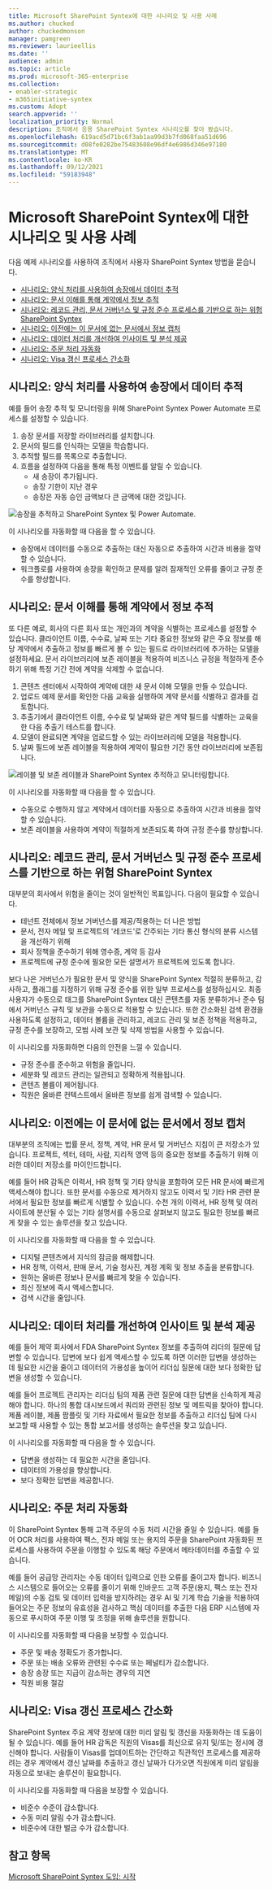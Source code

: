 ```yaml
---
title: Microsoft SharePoint Syntex에 대한 시나리오 및 사용 사례
ms.author: chucked
author: chuckedmonson
manager: pamgreen
ms.reviewer: laurieellis
ms.date: ''
audience: admin
ms.topic: article
ms.prod: microsoft-365-enterprise
ms.collection:
- enabler-strategic
- m365initiative-syntex
ms.custom: Adopt
search.appverid: ''
localization_priority: Normal
description: 조직에서 응용 SharePoint Syntex 시나리오를 찾아 봤습니다.
ms.openlocfilehash: 619acd5d71bc6f3ab1aa99d3b7fd068faa51d696
ms.sourcegitcommit: d08fe0282be75483608e96df4e6986d346e97180
ms.translationtype: MT
ms.contentlocale: ko-KR
ms.lasthandoff: 09/12/2021
ms.locfileid: "59183948"
---
```

# <a name="scenarios-and-use-cases-for-microsoft-sharepoint-syntex"></a>Microsoft SharePoint Syntex에 대한 시나리오 및 사용 사례

다음 예제 시나리오를 사용하여 조직에서 사용자 SharePoint Syntex 방법을 묻습니다.

- [시나리오: 양식 처리를 사용하여 송장에서 데이터 추적](adoption-scenarios.md#scenario-track-data-from-invoices-with-form-processing)
- [시나리오: 문서 이해를 통해 계약에서 정보 추적](adoption-scenarios.md#scenario-track-information-from-contracts-with-document-understanding)
- [시나리오: 레코드 관리, 문서 거버넌스 및 규정 준수 프로세스를 기반으로 하는 위험 SharePoint Syntex](adoption-scenarios.md#scenario-avoid-risk-with-records-management-document-governance-and-compliance-processes-based-on-sharepoint-syntex)
- [시나리오: 이전에는 이 문서에 없는 문서에서 정보 캡처](adoption-scenarios.md#scenario-capture-information-from-previously-inaccessible-documents)
- [시나리오: 데이터 처리를 개선하여 인사이트 및 분석 제공](adoption-scenarios.md#scenario-improve-data-processing-to-provide-insights-and-analytics)
- [시나리오: 주문 처리 자동화](adoption-scenarios.md#scenario-automate-order-processing)
- [시나리오: Visa 갱신 프로세스 간소화](adoption-scenarios.md#scenario-simplify-visa-renewal-process)

## <a name="scenario-track-data-from-invoices-with-form-processing"></a>시나리오: 양식 처리를 사용하여 송장에서 데이터 추적

예를 들어 송장 추적 및 모니터링을 위해 SharePoint Syntex Power Automate 프로세스를 설정할 수 있습니다.

1. 송장 문서를 저장할 라이브러리를 설치합니다.
1. 문서의 필드를 인식하는 모델을 학습합니다.
1. 추적할 필드를 목록으로 추출합니다.
1. 흐름을 설정하여 다음을 통해 특정 이벤트를 알릴 수 있습니다.
    - 새 송장이 추가됩니다.
    - 송장 기한이 지난 경우
    - 송장은 자동 승인 금액보다 큰 금액에 대한 것입니다.

![송장을 추적하고 SharePoint Syntex 및 Power Automate.](../media/content-understanding/process-invoices-flow.png)

이 시나리오를 자동화할 때 다음을 할 수 있습니다.

- 송장에서 데이터를 수동으로 추출하는 대신 자동으로 추출하여 시간과 비용을 절약할 수 있습니다.
- 워크플로를 사용하여 송장을 확인하고 문제를 알려 잠재적인 오류를 줄이고 규정 준수를 향상합니다.

## <a name="scenario-track-information-from-contracts-with-document-understanding"></a>시나리오: 문서 이해를 통해 계약에서 정보 추적

또 다른 예로, 회사의 다른 회사 또는 개인과의 계약을 식별하는 프로세스를 설정할 수 있습니다. 클라이언트 이름, 수수료, 날짜 또는 기타 중요한 정보와 같은 주요 정보를 해당 계약에서 추출하고 정보를 빠르게 볼 수 있는 필드로 라이브러리에 추가하는 모델을 설정하세요. 문서 라이브러리에 보존 레이블을 적용하여 비즈니스 규정을 적절하게 준수하기 위해 특정 기간 전에 계약을 삭제할 수 없습니다.

1. 콘텐츠 센터에서 시작하여 계약에 대한 새 문서 이해 모델을 만들 수 있습니다.
1. 업로드 예제 문서를 확인한 다음 교육을 실행하여 계약 문서를 식별하고 결과를 검토합니다.
1. 추출기에서 클라이언트 이름, 수수료 및 날짜와 같은 계약 필드를 식별하는 교육을 한 다음 추출기 테스트를 합니다.
1. 모델이 완료되면 계약을 업로드할 수 있는 라이브러리에 모델을 적용합니다.
1. 날짜 필드에 보존 레이블을 적용하여 계약이 필요한 기간 동안 라이브러리에 보존됩니다.

![레이블 및 보존 레이블과 SharePoint Syntex 추적하고 모니터링합니다.](../media/content-understanding/process-contracts-flow.png)

이 시나리오를 자동화할 때 다음을 할 수 있습니다.

- 수동으로 수행하지 않고 계약에서 데이터를 자동으로 추출하여 시간과 비용을 절약할 수 있습니다.
- 보존 레이블을 사용하여 계약이 적절하게 보존되도록 하여 규정 준수를 향상합니다.

## <a name="scenario-avoid-risk-with-records-management-document-governance-and-compliance-processes-based-on-sharepoint-syntex"></a>시나리오: 레코드 관리, 문서 거버넌스 및 규정 준수 프로세스를 기반으로 하는 위험 SharePoint Syntex

대부분의 회사에서 위험을 줄이는 것이 일반적인 목표입니다. 다음이 필요할 수 있습니다.

- 테넌트 전체에서 정보 거버넌스를 제공/적용하는 더 나은 방법
- 문서, 전자 메일 및 프로젝트의 '레코드'로 간주되는 기타 통신 형식의 분류 시스템을 개선하기 위해
- 회사 정책을 준수하기 위해 영수증, 계약 등 감사
- 프로젝트에 규정 준수에 필요한 모든 설명서가 프로젝트에 있도록 합니다.

보다 나은 거버넌스가 필요한 문서 및 양식을 SharePoint Syntex 적절히 분류하고, 감사하고, 플래그를 지정하기 위해 규정 준수를 위한 일부 프로세스를 설정하십시오. 최종 사용자가 수동으로 태그를 SharePoint Syntex 대신 콘텐츠를 자동 분류하거나 준수 팀에서 거버넌스 규칙 및 보관을 수동으로 적용할 수 있습니다. 또한 간소화된 검색 환경을 사용하도록 설정하고, 데이터 볼륨을 관리하고, 레코드 관리 및 보존 정책을 적용하고, 규정 준수를 보장하고, 모범 사례 보관 및 삭제 방법을 사용할 수 있습니다.

이 시나리오를 자동화하면 다음의 안전을 느낄 수 있습니다.

- 규정 준수를 준수하고 위험을 줄입니다.
- 세분화 및 레코드 관리는 일관되고 정확하게 적용됩니다.
- 콘텐츠 볼륨이 제어됩니다.
- 직원은 올바른 컨텍스트에서 올바른 정보를 쉽게 검색할 수 있습니다.

## <a name="scenario-capture-information-from-previously-inaccessible-documents"></a>시나리오: 이전에는 이 문서에 없는 문서에서 정보 캡처

대부분의 조직에는 법률 문서, 정책, 계약, HR 문서 및 거버넌스 지침이 큰 저장소가 있습니다. 프로젝트, 섹터, 테마, 사람, 지리적 영역 등의 중요한 정보를 추출하기 위해 이러한 데이터 저장소를 마이인드합니다.

예를 들어 HR 감독은 이력서, HR 정책 및 기타 양식을 포함하여 모든 HR 문서에 빠르게 액세스해야 합니다. 또한 문서를 수동으로 제거하지 않고도 이력서 및 기타 HR 관련 문서에서 필요한 정보를 빠르게 식별할 수 있습니다. 수천 개의 이력서, HR 정책 및 여러 사이트에 분산될 수 있는 기타 설명서를 수동으로 살펴보지 않고도 필요한 정보를 빠르게 찾을 수 있는 솔루션을 찾고 있습니다.

이 시나리오를 자동화할 때 다음을 할 수 있습니다.

- 디지털 콘텐츠에서 지식의 잠금을 해제합니다.
- HR 정책, 이력서, 판매 문서, 기술 청사진, 계정 계획 및 정보 추출을 분류합니다.
- 원하는 올바른 정보나 문서를 빠르게 찾을 수 있습니다.
- 최신 정보에 즉시 액세스합니다.
- 검색 시간을 줄입니다.

## <a name="scenario-improve-data-processing-to-provide-insights-and-analytics"></a>시나리오: 데이터 처리를 개선하여 인사이트 및 분석 제공

예를 들어 제약 회사에서 FDA SharePoint Syntex 정보를 추출하여 리더의 질문에 답변할 수 있습니다. 답변에 보다 쉽게 액세스할 수 있도록 하면 이러한 답변을 생성하는 데 필요한 시간을 줄이고 데이터의 가용성을 높이어 리더십 질문에 대한 보다 정확한 답변을 생성할 수 있습니다.

예를 들어 프로젝트 관리자는 리더십 팀의 제품 관련 질문에 대한 답변을 신속하게 제공해야 합니다. 하나의 통합 대시보드에서 쿼리와 관련된 정보 및 메트릭을 찾아야 합니다. 제품 레이블, 제품 팜플릿 및 기타 자료에서 필요한 정보를 추출하고 리더십 팀에 다시 보고할 때 사용할 수 있는 통합 보고서를 생성하는 솔루션을 찾고 있습니다.

이 시나리오를 자동화할 때 다음을 할 수 있습니다.

- 답변을 생성하는 데 필요한 시간을 줄입니다.
- 데이터의 가용성을 향상합니다.
- 보다 정확한 답변을 제공합니다.

## <a name="scenario-automate-order-processing"></a>시나리오: 주문 처리 자동화

이 SharePoint Syntex 통해 고객 주문의 수동 처리 시간을 줄일 수 있습니다. 예를 들어 OCR 처리를 사용하여 팩스, 전자 메일 또는 용지의 주문을 SharePoint 자동화된 프로세스를 사용하여 주문을 이행할 수 있도록 해당 주문에서 메타데이터를 추출할 수 있습니다.

예를 들어 공급망 관리자는 수동 데이터 입력으로 인한 오류를 줄이고자 합니다. 비즈니스 시스템으로 들어오는 오류를 줄이기 위해 인바운드 고객 주문(용지, 팩스 또는 전자 메일)의 수동 검토 및 데이터 입력을 방지하려는 경우 AI 및 기계 학습 기술을 적용하여 들어오는 주문 정보의 유효성을 검사하고 핵심 데이터를 추출한 다음 ERP 시스템에 자동으로 푸시하여 주문 이행 및 조정을 위해 솔루션을 원합니다.

이 시나리오를 자동화할 때 다음을 보장할 수 있습니다.

- 주문 및 배송 정확도가 증가합니다.
- 주문 또는 배송 오류와 관련된 수수료 또는 페널티가 감소합니다.
- 송장 송장 또는 지급이 감소하는 경우의 지연
- 직원 비용 절감

## <a name="scenario-simplify-visa-renewal-process"></a>시나리오: Visa 갱신 프로세스 간소화

SharePoint Syntex 주요 계약 정보에 대한 미리 알림 및 갱신을 자동화하는 데 도움이 될 수 있습니다. 예를 들어 HR 감독은 직원의 Visas를 최신으로 유지 및/또는 정시에 갱신해야 합니다. 사람들이 Visas를 업데이트하는 간단하고 직관적인 프로세스를 제공하려는 경우 계약에서 갱신 날짜를 추출하고 갱신 날짜가 다가오면 직원에게 미리 알림을 자동으로 보내는 솔루션이 필요합니다.

이 시나리오를 자동화할 때 다음을 보장할 수 있습니다.

- 비준수 수준이 감소합니다.
- 수동 미리 알림 수가 감소합니다.
- 비준수에 대한 벌금 수가 감소합니다.

## <a name="see-also"></a>참고 항목

[Microsoft SharePoint Syntex 도입: 시작](adoption-getstarted.md)